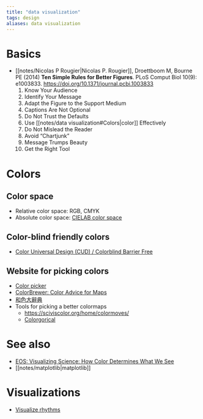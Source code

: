 ```yaml
---
title: "data visualization"
tags: design
aliases: data visualization
---
```


# Basics
- [[notes/Nicolas P Rougier|Nicolas P. Rougier]], Droettboom M, Bourne PE (2014) **Ten Simple Rules for Better Figures**. PLoS Comput Biol 10(9): e1003833. https://doi.org/10.1371/journal.pcbi.1003833
    1. Know Your Audience
    2. Identify Your Message
    3. Adapt the Figure to the Support Medium
    4. Captions Are Not Optional
    5. Do Not Trust the Defaults
    6. Use [[notes/data visualization#Colors|color]] Effectively
    7. Do Not Mislead the Reader
    8. Avoid “Chartjunk”
    9. Message Trumps Beauty
    10. Get the Right Tool

# Colors
## Color space
- Relative color space: RGB, CMYK
- Absolute color space: [CIELAB color space](https://en.wikipedia.org/wiki/CIELAB_color_space)
## Color-blind friendly colors
- [Color Universal Design (CUD) / Colorblind Barrier Free](http://jfly.iam.u-tokyo.ac.jp/color/)

## Website for picking colors
- [Color picker](https://htmlcolorcodes.com/color-picker/)
- [ColorBrewer: Color Advice for Maps](http://colorbrewer2.org/)
- [和色大辭典](https://www.colordic.org/w)
- Tools for picking a better colormaps
    - https://sciviscolor.org/home/colormoves/
    - [Colorgorical](http://vrl.cs.brown.edu/color)

# See also
-  [EOS: Visualizing Science: How Color Determines What We See](https://eos.org/features/visualizing-science-how-color-determines-what-we-see)
- [[notes/matplotlib|matplotlib]]
# Visualizations
- [Visualize rhythms](https://www.youtube.com/watch?v=2UphAzryVpY)
